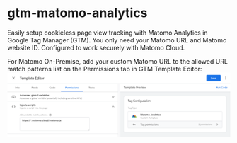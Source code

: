 # gtm-matomo-analytics
Easily setup cookieless page view tracking with Matomo Analytics in Google Tag Manager (GTM). You only need your Matomo URL and Matomo website ID. Configured to work securely with Matomo Cloud.

For Matomo On-Premise, add your custom Matomo URL to the allowed URL match patterns list on the Permissions tab in GTM Template Editor:
![Screenshot of GTM Template Editor](inject-scripts.png?raw=true)
